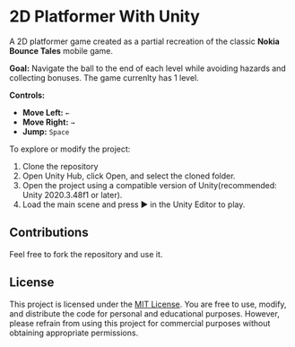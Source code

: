 #  2D Platformer With Unity 
A 2D platformer game created as a partial recreation of the classic **Nokia Bounce Tales** mobile game.

**Goal:** Navigate the ball to the end of each level while avoiding hazards and collecting bonuses. The game currenlty has 1 level.

**Controls:**
- **Move Left:** `←`
- **Move Right:** `→`
- **Jump:** `Space`

To explore or modify the project:
1. Clone the repository
2. Open Unity Hub, click Open, and select the cloned folder.
3. Open the project using a compatible version of Unity(recommended: Unity 2020.3.48f1 or later).
4. Load the main scene and press ▶ in the Unity Editor to play.

## Contributions
Feel free to fork the repository and use it.

## License
This project is licensed under the [MIT License](LICENSE). You are free to use, modify, and distribute the code for personal and educational purposes. However, please refrain from using this project for commercial purposes without obtaining appropriate permissions.
